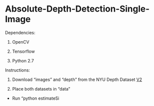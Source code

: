 Absolute-Depth-Detection-Single-Image
=========================================================


Dependencies:

1.  OpenCV

2.  Tensorflow

3.  Python 2.7


Instructions:

1.  Download “images” and “depth” from the NYU Depth Dataset [V2](<https://cs.nyu.edu/~silberman/datasets/nyu_depth_v2.html>)

2.  Place both datasets in “data”


- Run “python estimateSi